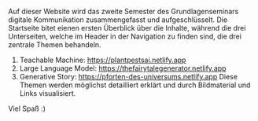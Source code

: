 Auf dieser Website wird das zweite Semester des Grundlagenseminars digitale Kommunikation zusammengefasst und aufgeschlüsselt. 
Die Startseite bitet eienen ersten Überblick über die Inhalte, während die drei Unterseiten, welche im Header in der Navigation zu finden sind, die drei zentrale Themen behandeln. 
1. Teachable Machine:       https://plantpestsai.netlify.app
2. Large Language Model:    https://thefairytalegenerator.netlify.app
3. Generative Story:        https://pforten-des-universums.netlify.app
Diese Themen werden möglichst detailliert erklärt und durch Bildmaterial und Links visualisiert.

Viel Spaß :)

